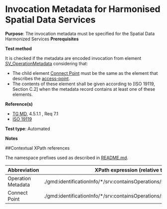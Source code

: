 # Invocation Metadata for Harmonised Spatial Data Services

**Purpose**: The invocation metadata must be specified for the Spatial Data Harmonized Services
**Prerequisites**

**Test method**

It is checked if the metadata are encoded invocation from element [SV_OperationMetadata](#operation_metadata) considering that:

* The child element [Connect Point](#connectPoint) must be the same as the element that describes the [access-point](http://inspire.ec.europa.eu/id/ats/metadata/2.0/sds-invocable/access-point).
* The contents of these element shall be given according to [ISO 19119, Section C.2] when the metadata record contains at least one of these elements.


**Reference(s)**	 

* [TG MD](http://inspire.ec.europa.eu/id/ats/metadata/2.0/sds-harmonised/README#ref_TG_MD), 4.5.1.1 , Req 7.1
* [ISO 19119](http://inspire.ec.europa.eu/id/ats/metadata/2.0/README#ref_ISO_19119)

**Test type**: Automated

**Notes**

##Contextual XPath references

The namespace prefixes used as described in [README.md](http://inspire.ec.europa.eu/id/ats/metadata/2.0/sds-harmonised/README#namespaces).

Abbreviation                                   |  XPath expression (relative to gmd:MD_Metadata)
-----------------------------------------------| -------------------------------------------------------------------------
<a name="operation_metadata">Operation Metadata</a> | ./gmd:identificationInfo/\*/srv:containsOperations/srv:SV_OperationMetadata[1]
<a name="connectPoint">Connect Point</a> | ./gmd:identificationInfo/\*/srv:containsOperations/srv:SV_OperationMetadata/srv:connectPoint 
 